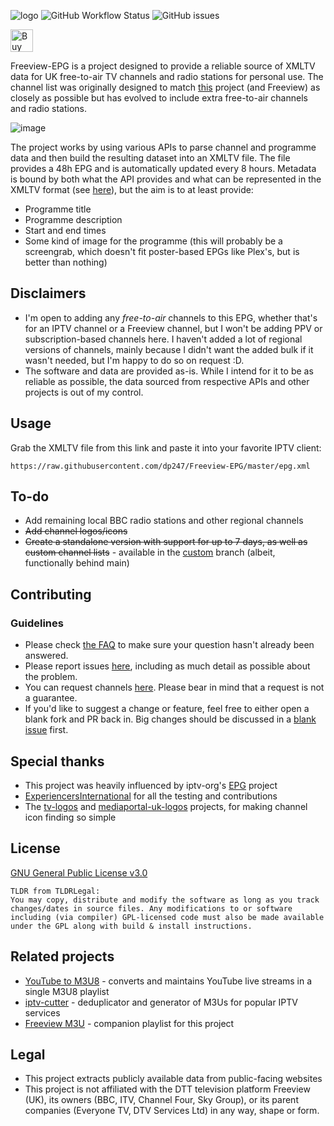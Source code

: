 ![logo](https://user-images.githubusercontent.com/9065463/232618260-d9017259-1786-4d85-807f-63752143d403.png)
![GitHub Workflow Status](https://img.shields.io/github/actions/workflow/status/dp247/Freeview-EPG/actions.yml?color=%232ca9bc&label=EPG%20Generation&style=flat-square) ![GitHub issues](https://img.shields.io/github/issues-raw/dp247/Freeview-EPG?color=%232ca9bc&style=flat-square)

<a href='https://ko-fi.com/K3K4EYJL5' target='_blank'><img height='36' style='border:0px;height:36px;' src='https://storage.ko-fi.com/cdn/kofi2.png?v=3' border='0' alt='Buy Me a Coffee at ko-fi.com' /></a>

Freeview-EPG is a project designed to provide a reliable source of XMLTV data for UK free-to-air TV channels and radio stations for personal use. The channel list was originally designed to match [this](https://github.com/ExperiencersInternational/tvsetup) project (and Freeview) as closely as possible but has evolved to include extra free-to-air channels and radio stations.

![image](https://user-images.githubusercontent.com/9065463/235314658-369f0825-692c-4626-8938-d3f60de3d167.png)


The project works by using various APIs to parse channel and programme data and then build the resulting dataset into an XMLTV file. The file provides a 48h EPG and is automatically updated every 8 hours. Metadata is bound by both what the API provides and what can be represented in the XMLTV format (see [here](https://github.com/XMLTV/xmltv/blob/master/xmltv.dtd)), but the aim is to at least provide:

- Programme title
- Programme description
- Start and end times
- Some kind of image for the programme (this will probably be a screengrab, which doesn't fit poster-based EPGs like Plex's, but is better than nothing)

## Disclaimers
- I'm open to adding any *free-to-air* channels to this EPG, whether that's for an IPTV channel or a Freeview channel, but I won't be adding PPV or subscription-based channels here. I haven't added a lot of regional versions of channels, mainly because I didn't want the added bulk if it wasn't needed, but I'm happy to do so on request :D.
- The software and data are provided as-is. While I intend for it to be as reliable as possible, the data sourced from respective APIs and other projects is out of my control.


## Usage
Grab the XMLTV file from this link and paste it into your favorite IPTV client:
```
https://raw.githubusercontent.com/dp247/Freeview-EPG/master/epg.xml
```

## To-do
- Add remaining local BBC radio stations and other regional channels
- ~~Add channel logos/icons~~
- ~~Create a standalone version with support for up to 7 days, as well as custom channel lists~~ - available in the [custom](https://github.com/dp247/Freeview-EPG/tree/custom) branch (albeit, functionally behind main)

## Contributing
### Guidelines
- Please check [the FAQ](https://github.com/dp247/Freeview-EPG/wiki/FAQ) to make sure your question hasn't already been answered.
- Please report issues [here](https://github.com/dp247/Freeview-EPG/issues/new?assignees=&labels=bug&template=issue-report.md&title=%5BIssue%5D), including as much detail as possible about the problem.
- You can request channels [here](https://github.com/dp247/Freeview-EPG/issues/new?assignees=&labels=channel&template=channel-request.md&title=%5BChannel+request%5D). Please bear in mind that a request is not a guarantee.
- If you'd like to suggest a change or feature, feel free to either open a blank fork and PR back in. Big changes should be discussed in a [blank issue](https://github.com/dp247/Freeview-EPG/issues/new) first.

## Special thanks
- This project was heavily influenced by iptv-org's [EPG](https://github.com/iptv-org/epg) project
- [ExperiencersInternational](https://github.com/ExperiencersInternational) for all the testing and contributions
- The [tv-logos](https://github.com/tv-logo/tv-logos) and [mediaportal-uk-logos](https://github.com/Jasmeet181/mediaportal-uk-logos) projects, for making channel icon finding so simple


## License
[GNU General Public License v3.0](https://github.com/dp247/Freeview-EPG/blob/master/LICENSE)
```text
TLDR from TLDRLegal:
You may copy, distribute and modify the software as long as you track changes/dates in source files. Any modifications to or software including (via compiler) GPL-licensed code must also be made available under the GPL along with build & install instructions.
```

## Related projects
- [YouTube to M3U8](https://github.com/dp247/YouTubeToM3U8) - converts and maintains YouTube live streams in a single M3U8 playlist
- [iptv-cutter](https://github.com/dp247/iptv-cutter) - deduplicator and generator of M3Us for popular IPTV services
- [Freeview M3U](https://github.com/ExperiencersInternational/tvsetup) - companion playlist for this project

## Legal
- This project extracts publicly available data from public-facing websites
- This project is not affiliated with the DTT television platform Freeview (UK), its owners (BBC, ITV, Channel Four, Sky Group), or its parent companies (Everyone TV, DTV Services Ltd) in any way, shape or form.
